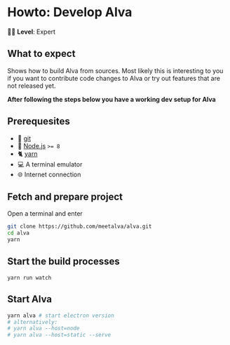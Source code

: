 # Howto: Develop Alva

:woman_student: **Level**: Expert

## What to expect

Shows how to build Alva from sources. Most likely
this is interesting to you if you want to contribute
code changes to Alva or try out features that are not 
released yet.

**After following the steps below you have a working dev setup for Alva**

## Prerequesites

* :evergreen_tree: [git](https://git-scm.com/downloads)
* :turtle: [Node.js](https://nodejs.org/en/) `>= 8`
* :cat2: [yarn](https://yarnpkg.com/en/)
* :computer: A terminal emulator 
* :globe_with_meridians: Internet connection


## Fetch and prepare project

Open a terminal and enter

```sh
git clone https://github.com/meetalva/alva.git
cd alva
yarn
```

## Start the build processes

```
yarn run watch
```

## Start Alva

```sh
yarn alva # start electron version
# alternatively:
# yarn alva --host=node
# yarn alva --host=static --serve
```
